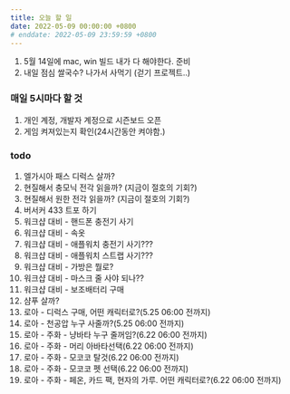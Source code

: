 ```yaml
---
title: 오늘 할 일
date: 2022-05-09 00:00:00 +0800
# enddate: 2022-05-09 23:59:59 +0800
---
```


1. 5월 14일에 mac, win 빌드 내가 다 해야한다. 준비
2. 내일 점심 쌀국수? 나가서 사먹기 (걷기 프로젝트..)

### 매일 5시마다 할 것
1. 개인 계정, 개발자 계정으로 시즌보드 오픈
2. 게임 켜져있는지 확인(24시간동안 켜야함.)

### todo
1. 엘가시아 패스 디럭스 살까?
2. 현질해서 충모닉 전각 읽을까? (지금이 절호의 기회?)
3. 현질해서 원한 전각 읽을까? (지금이 절호의 기회?)
4. 버서커 433 트포 하기
5. 워크샵 대비 - 핸드폰 충전기 사기
6. 워크샵 대비 - 속옷
7. 워크샵 대비 - 애플워치 충전기 사기???
8. 워크샵 대비 - 애플워치 스트랩 사기???
9. 워크샵 대비 - 가방은 뭘로?
10. 워크샵 대비 - 마스크 줄 사야 되나??
11. 워크샵 대비 - 보조배터리 구매
12. 샴푸 살까?
13. 로아 - 디럭스 구매, 어떤 캐릭터로?(5.25 06:00 전까지)
14. 로아 - 천공압 누구 사줄까?(5.25 06:00 전까지)
15. 로아 - 주화 - 냥바타 누구 줄꺼임?(6.22 06:00 전까지)
16. 로아 - 주화 - 머리 아바타선택(6.22 06:00 전까지)
17. 로아 - 주화 - 모코코 탈것(6.22 06:00 전까지)
18. 로아 - 주화 - 모코코 펫 선택(6.22 06:00 전까지)
19. 로아 - 주화 - 페온, 카드 팩, 현자의 가루. 어떤 캐릭터로?(6.22 06:00 전까지)
